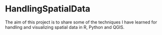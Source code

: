 # HandlingSpatialData
The aim of this project is to share some of the techniques I have learned for handling and visualizing spatial data in R, Python and QGIS.
